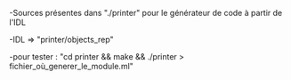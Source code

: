 -Sources présentes dans "./printer" pour le générateur de code à partir de l'IDL

-IDL => "printer/objects_rep"

-pour tester : "cd printer && make && ./printer > fichier_où_generer_le_module.ml"
